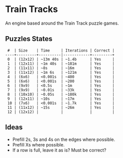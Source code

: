 # Train Tracks

An engine based around the Train Track puzzle games.

## Puzzles States

```
 #  | Size    | Time     | Iterations | Correct |
----+---------+----------|------------+---------+
 0  | (12x12) | ~13m 40s | ~1.4b      | Yes     |
 1  | (12x11) | ~1m 40s  | ~181m      | Yes     |
 2  | (11x11) | ~8s      | ~16m       | Yes     |
 3  | (11x12) | ~1m 6s   | ~121m      | Yes     |
 4  | (6x6)   | <0.001s  | ~400       | Yes     |
 5  | (6x6)   | <0.001s  | ~200       | Yes     |
 6  | (9x9)   | <0.5s    | ~1m        | Yes     |
 7  | (9x9)   | ~0.01s   | ~33k       | Yes     |
 8  | (10x10) | ~0.05s   | ~180k      | Yes     |
 9  | (12x11) | ~10s     | ~17m       | Yes     |
 10 | (7x6)   | <0.001s  | ~1.7k      | Yes     |
 11 | (11x12) | ~15s     | ~26m       | Yes     |
 12 | (12x12) |          |            |         |
```

## Ideas

- Prefill 2s, 3s and 4s on the edges where possible.
- Prefill Xs where possible.
- If a row is full, leave it as is? Must be correct?